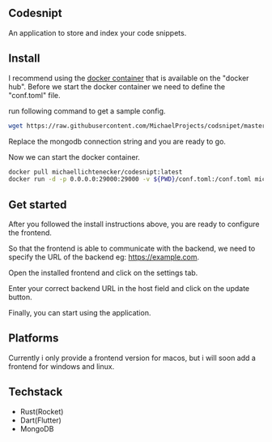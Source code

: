 ## Codesnipt
An application to store and index your code snippets.


## Install
I recommend using the [docker container]("https://hub.docker.com/r/michaellichtenecker/codesnipt") that is available on the "docker hub". 
Before we start the docker container we need to define the "conf.toml" file.

run following command to get a sample config.

```bash
wget https://raw.githubusercontent.com/MichaelProjects/codsnipet/master/backend/docker_conf.toml && mv docker_conf.toml conf.toml
```
Replace the mongodb connection string and you are ready to go.

Now we can start the docker container.

```bash
docker pull michaellichtenecker/codesnipt:latest
docker run -d -p 0.0.0.0:29000:29000 -v ${PWD}/conf.toml:/conf.toml michaellichtenecker/codesnipt:latest
```

## Get started
After you followed the install instructions above, you are ready to configure the frontend.

So that the frontend is able to communicate with the backend, we need to specify the URL of the backend eg: https://example.com. 

Open the installed frontend and click on the settings tab.

Enter your correct backend URL in the host field and click on the update button.

Finally, you can start using the application.

## Platforms
Currently i only provide a frontend version for macos, but i will soon add a frontend for windows and linux.


## Techstack
- Rust(Rocket)
- Dart(Flutter)
- MongoDB

